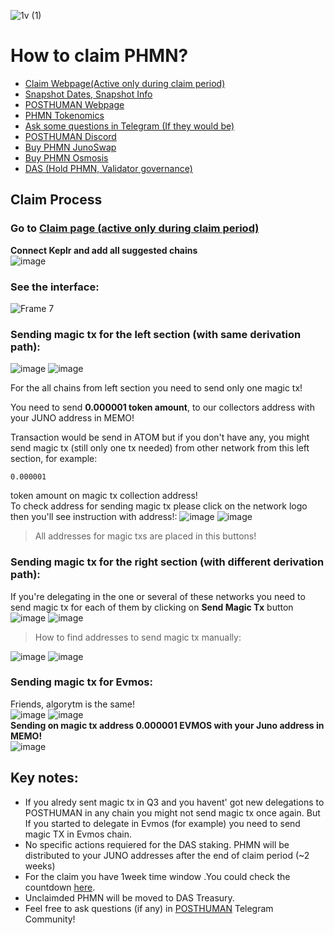 ![1v (1)](https://user-images.githubusercontent.com/92199696/207265684-027d7e5e-929d-4133-b3ef-67055ff90022.png)
# How to claim PHMN?

- [Claim Webpage(Active only during claim period)](https://claim.posthuman.digital/)
- [Snapshot Dates, Snapshot Info](https://claim.posthuman.digital/delegators)
- [POSTHUMAN Webpage](https://posthuman.digital/)
- [PHMN Tokenomics](https://antropocosmist.medium.com/phmn-tokenomics-rus-67e9eba6bd94)
- [Ask some questions in Telegram (If they would be)](https://t.me/posthumanchat)
- [POSTHUMAN Discord](https://discord.gg/CzpvRKN9tM)
- [Buy PHMN JunoSwap](https://junoswap.com/pools/JUNO-PHMN)
- [Buy PHMN Osmosis](https://frontier.osmosis.zone/)
- [DAS (Hold PHMN, Validator governance)](https://daodao.zone/dao/juno1h5ex5dn62arjwvwkh88r475dap8qppmmec4sgxzmtdn5tnmke3lqwpplgg)

## Claim Process
### Go to [Claim page (active only during claim period)](https://claim.posthuman.digital/)
**Connect Keplr and add all suggested chains** <br/>
![image](https://user-images.githubusercontent.com/92199696/207275751-12abeb6a-c7b6-4579-8c73-c4ef9a911be2.png) <br/>
### See the interface: <br/>
![Frame 7](https://user-images.githubusercontent.com/92199696/207289411-714dca3d-aee3-413e-a678-f7e07ec95ff8.png)
<br/>

### Sending magic tx for the left section (with same derivation path): <br/>
![image](https://user-images.githubusercontent.com/92199696/207290247-e75e08fa-b64a-4cfd-8bd2-8620adb993e4.png)
![image](https://user-images.githubusercontent.com/92199696/207290627-dd9a1579-7a42-4ad1-8682-1f39c5a24375.png)


For the all chains from left section you need to send only one magic tx! 

You need to send **0.000001 token amount**, to our collectors address with your JUNO address in MEMO! 

Transaction would be send in ATOM but if you don't have any, you might send magic tx (still only one tx needed) from other network from this left section, for example: 

```
0.000001
``` 
token amount on magic tx collection address! <br/>
To check address for sending magic tx please click on the network logo then you'll see instruction with address!:
![image](https://user-images.githubusercontent.com/92199696/207292756-ccca54ac-d4f7-4b85-82f2-d01eb8a518dc.png)
![image](https://user-images.githubusercontent.com/92199696/207292837-8432f40d-d35e-4dc9-8cb3-c62cde3c56d5.png)
> All addresses for magic txs are placed in this buttons! 

### Sending magic tx for the right section (with different derivation path): <br/>
If you're delegating in the one or several of these networks you need to send magic tx for each of them by clicking on **Send Magic Tx** button<br/>
![image](https://user-images.githubusercontent.com/92199696/207293499-3770963a-fbca-4434-8079-a9f00c2ce35e.png)
![image](https://user-images.githubusercontent.com/92199696/207294829-630c3931-f7cb-4c7d-b628-fc12d14bbe4c.png)
> How to find addresses to send magic tx manually:

![image](https://user-images.githubusercontent.com/92199696/207295072-a1ea4815-2c02-43f7-934e-684098530597.png) ![image](https://user-images.githubusercontent.com/92199696/207295226-c5d5b64a-99b4-44ae-8077-b0529373e302.png)

### Sending magic tx for Evmos: <br/>
Friends, algorytm is the same! <br/>
![image](https://user-images.githubusercontent.com/92199696/207301102-9977caae-3ee5-407f-930d-7525b590b9b8.png)
![image](https://user-images.githubusercontent.com/92199696/207301208-3f7345e5-4fa5-47a3-a81b-e013c62a239e.png)<br/>
**Sending on magic tx address 0.000001 EVMOS with your Juno address in МЕМО!** <br/>
![image](https://user-images.githubusercontent.com/92199696/207301884-3e952987-ed72-440b-a0a2-adbb241fe7f9.png)

## Key notes:
- If you alredy sent magic tx in Q3 and you havent' got new delegations to POSTHUMAN in any chain you might not send magic tx once again. But If you started to delegate in Evmos (for example) you need to send magic TX in Evmos chain. 
- No specific actions requiered for the DAS staking. PHMN will be distributed to your JUNO addresses after the end of claim period (~2 weeks)
- For the claim you have 1week time window .You could check the countdown [here](https://claim.posthuman.digital/).
- Unclaimded PHMN will be moved to DAS Treasury. 
- Feel free to ask questions (if any) in [POSTHUMAN](https://t.me/posthumanchat) Telegram Community! 
